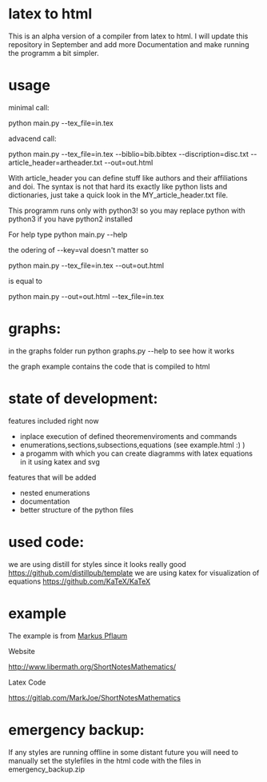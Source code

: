 # latex to html
This is an alpha version of a compiler from latex to html. I will update this repository in September and add more Documentation and make running the programm a bit simpler.
# usage

minimal call:


python main.py --tex_file=in.tex


advacend call:


python main.py --tex_file=in.tex --biblio=bib.bibtex --discription=disc.txt --article_header=artheader.txt --out=out.html


With article_header you can define stuff like authors and their affiliations and doi. The syntax is not that hard its exactly like python lists and dictionaries, just take a quick look in the MY_article_header.txt file.

This programm runs only with python3! so you may replace python with python3 if you have python2 installed

For help type python main.py --help

the odering of --key=val doesn't matter
so 


python main.py --tex_file=in.tex --out=out.html



is equal to 


python main.py --out=out.html  --tex_file=in.tex
# graphs:
in the graphs folder run python graphs.py --help to see how it works 

the graph example contains the code that is compiled to html
# state of development:

features included right now
- inplace execution of defined theoremenviroments and commands
- enumerations,sections,subsections,equations (see example.html :) )
- a progamm with which you can create diagramms with latex equations in it using katex and svg

features that will be added
- nested enumerations
- documentation
- better structure of the python files



# used code:
we are using distill for styles since it looks really good https://github.com/distillpub/template
we are using katex for visualization of equations https://github.com/KaTeX/KaTeX



# example
The example is from [Markus Pflaum](https://www.colorado.edu/math/markus-pflaum)

Website

http://www.libermath.org/ShortNotesMathematics/

Latex Code

https://gitlab.com/MarkJoe/ShortNotesMathematics

# emergency backup:
If any styles are running offline in some distant future you will need to manually set the stylefiles in the html code with the files in emergency_backup.zip